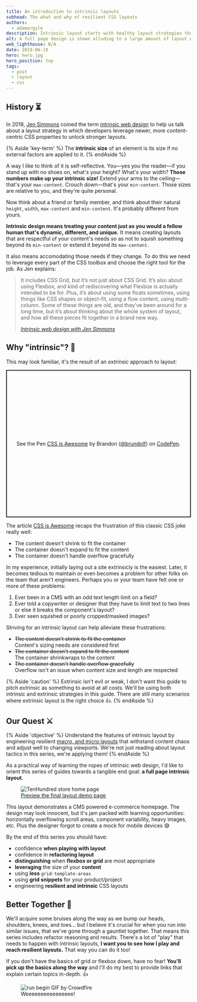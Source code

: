 ```yaml
---
title: An introduction to intrinsic layouts
subhead: The what and why of resilient CSS layouts
authors:
  - adamargyle
description: Intrinsic layout starts with healthy layout strategies that respond to ever-changing and user generated content.
alt: A full page design is shown alluding to a large amount of layout work
web_lighthouse: N/A
date: 2019-06-10
hero: hero.jpg
hero_position: top
tags:
  - post
  - layout
  - css
---
```


## History ⏳
In 2018, [Jen Simmons](https://twitter.com/jensimmons) coined the term [intrinsic web
design](https://adactio.com/journal/13671) to help us talk about a layout
strategy in which developers leverage newer, more content-centric CSS properties
to unlock stronger layouts.

{% Aside 'key-term' %}
The **intrinsic size** of an element is its size if no external factors are
applied to it.
{% endAside %}

A way I like to think of it is self-reflective. You—yes you the reader—if you
stand up with no shoes on, what's your height? What's your width? **Those
numbers make up your intrinsic size!** Extend your arms to the ceiling—that's
your `max-content`. Crouch down—that's your `min-content`. Those sizes are
relative to you, and they're quite personal.

Now think about a friend or family member, and think about their natural
`height`, `width`, `max-content` and `min-content`. It's probably different from
yours.

**Intrinsic design means treating your content just as you would a fellow human
that's dynamic, different, and unique.** It means creating layouts that are
respectful of your content's needs so as not to squish something beyond its
`min-content` or extend it beyond its `max-content`.

It also means accomodating those needs if they change. To do this we need to
leverage every part of the CSS toolbox and choose the right tool for the job. As
Jen explains:

<blockquote class="w-blockquote">
  <p class="w-blockquote__text">
    It includes CSS Grid, but it’s not just about CSS Grid. It’s also about using
    Flexbox, and kind of rediscovering what Flexbox is actually intended to be for.
    Plus, it’s about using some floats sometimes, using things like CSS shapes or
    object-fit, using a flow content, using multi-column. Some of these things are
    old, and they’ve been around for a long time, but it’s about thinking about the
    whole system of layout, and how all these pieces fit together in a brand new
    way.
  </p>
  <cite class="w-blockquote__cite">
    <a href="http://www.zeldman.com/2018/05/02/transcript-intrinsic-web-design-with-jen-simmons-the-big-web-show/">Intrinsic web design with Jen Simmons</a>
  </cite>
</blockquote>

## Why "intrinsic"? 🤔
This may look familiar, it's the result of an _extrinsic_ approach to layout:

<p class="codepen" data-height="401" data-theme-id="dark" data-default-tab="result" data-user="brundolf" data-slug-hash="gRaREv" style="height: 401px; box-sizing: border-box; display: flex; align-items: center; justify-content: center; border: 2px solid; margin: 1em 0; padding: 1em;" data-pen-title="CSS is Awesome">
  <span>See the Pen <a href="https://codepen.io/brundolf/pen/gRaREv/">
  CSS is Awesome</a> by Brandon (<a href="https://codepen.io/brundolf">@brundolf</a>)
  on <a href="https://codepen.io">CodePen</a>.</span>
</p>
<script async src="https://static.codepen.io/assets/embed/ei.js"></script>

The article [CSS is Awesome](https://css-tricks.com/css-is-awesome/) recaps the
frustration of this classic CSS joke really well:
- The content doesn't shrink to fit the container
- The container doesn't expand to fit the content
- The container doesn't handle overflow gracefully

In my experience, initially laying out a site extrinsicly is the easiest. Later,
it becomes tedious to maintain or even becomes a problem for other folks on the
team that aren't engineers. Perhaps you or your team have felt one or more of
these problems:

1. Ever been in a CMS with an odd text length limit on a field?
1. Ever told a copywriter or designer that they have to limit text to two lines or else it breaks the component's layout?
1. Ever seen squished or poorly cropped/masked images?

Striving for an intrinsic layout can help alleviate these frustrations:
- ~~The content doesn't shrink to fit the container~~ <br>Content's sizing needs are considered first
- ~~The container doesn't expand to fit the content~~ <br>The container shrinkwraps to the content
- ~~The container doesn't handle overflow gracefully~~ <br>Overflow isn't an issue when content size and length are respected

{% Aside 'caution' %}
  Extrinsic isn't evil or weak, I don't want this guide to pitch extrinsic as
  something to avoid at all costs. We'll be using both intrinsic and extrinsic
  strategies in this guide. There are still many scenarios where extrinsic
  layout is the right choice 👍.
{% endAside %}

## Our Quest ⚔️
{% Aside 'objective' %}
  Understand the features of intrinsic layout by engineering resilient
  [macro, and micro layouts](https://www.vandelaydesign.com/micro-macro-white-space-in-web-design/)
  that withstand content chaos and adjust well to changing viewports. We're not
  just reading about layout tactics in this series, we're applying them!
{% endAside %}

As a practical way of learning the ropes of intrinsic web design, I'd like to
orient this series of guides towards a tangible end goal: **a full page
intrinsic layout.**

<figure class="w-figure w-figure--fullbleed">
  <picture>
    <source type="image/jpeg" srcset="https://storage.googleapis.com/web-dev-assets/intrinsic-layout-overview/home@2x.jpg 2x"/>
    <img loading="lazy" src="https://storage.googleapis.com/web-dev-assets/intrinsic-layout-overview/home.jpg" alt="TenHundred store home page" class="screenshot">
  </picture>
  <figcaption class="w-figcaption w-figcaption--fullbleed">
    <a href="https://intrinsic-layout-guide.glitch.me" target="_blank">Preview the final layout demo page</a>
  </figcaption>
</figure>

This layout demonstrates a CMS powered e-commerce homepage. The design may look
innocent, but it's jam packed with learning opportunities: horizontally
overflowing scroll areas, component variability, heavy images, etc. Plus the
designer forgot to create a mock for mobile devices 😅

By the end of this series you should have:
- confidence **when playing with layout**
- confidence in **refactoring layout**
- **distinguishing** when **flexbox or grid** are most appropriate
- **leveraging** the size of your **content**
- using **less** `grid-template-areas`
- using **grid snippets** for your product/project
- engineering **resilient and intrinsic** CSS layouts

## Better Together 🍻
We'll acquire some bruises along the way as we bump our heads, shoulders, knees,
and toes... but I believe it's crucial for when you run into similar issues,
that we've gone through a gauntlet together. That means this series includes
refactor reasoning and results. There's a lot of "play" that needs to happen
with intrinsic layouts, **I want you to see how I play and reach resilient
layouts.** That way you can do it too!

If you don't have the basics of grid or flexbox down, have no fear! **You'll
pick up the basics along the way** and I'll do my best to provide links that
explain certain topics in-depth. 👍

<figure class="w-figure w-figure--center">
  <img loading="lazy" src="https://storage.googleapis.com/web-dev-assets/intrinsic-layout-overview/get-started.gif" alt="run begin GIF by Crowdfire">
  <figcaption class="w-figcaption w-figcaption--center">Weeeeeeeeeeeeeeee!</figcaption>
</figure>
